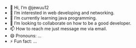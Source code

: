 - 👋 Hi, I’m @jewuu12
- 👀 I’m interested in web developing and networking.
- 🌱 I’m currently learning java programming.
- 💞️ I’m looking to collaborate on how to be a good developer.
- 📫 How to reach me just message me via email.
- 😄 Pronouns: ...
- ⚡ Fun fact: ...

<!---
jewuu12/jewuu12 is a ✨ special ✨ repository because its `README.md` (this file) appears on your GitHub profile.
You can click the Preview link to take a look at your changes.
--->

